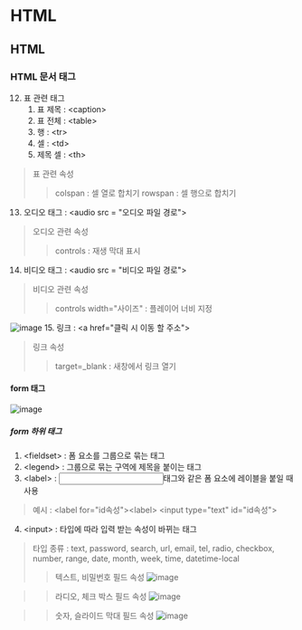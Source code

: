 HTML
==========================
## HTML 
### HTML 문서 태그
12. 표 관련 태그
	1. 표 제목 : \<caption>
	2. 표 전체 : \<table>
	3. 행 : \<tr>
	4. 셀 : \<td>
	5. 제목 셀 : \<th>
> 표 관련 속성
>> colspan : 셀 열로 합치기
>> rowspan : 셀 행으로 합치기
13. 오디오 태그 : \<audio src = "오디오 파일 경로">
> 오디오 관련 속성
>> controls : 재생 막대 표시
14. 비디오 태그 : \<audio src = "비디오 파일 경로">
> 비디오 관련 속성
>> controls width="사이즈" : 플레이어 너비 지정

![image](https://user-images.githubusercontent.com/96763658/180451886-6108def5-46e7-4fcc-a962-6a283729e8de.png)
15. 링크 : \<a href="클릭 시 이동 할 주소">
> 링크 속성
>> target=_blank : 새창에서 링크 열기

#### form 태그
![image](https://user-images.githubusercontent.com/96763658/180452300-e29d6d85-b445-4fc8-bf3a-2df52d6818da.png)

##### form 하위 태그
1. \<fieldset> : 폼 요소를 그룹으로 묶는 태그
2. \<legend> : 그룹으로 묶는 구역에 제목을 붙이는 태그
3. \<label> : <input>태그와 같은 폼 요소에 레이블을 붙일 때 사용
> 예시 : 
> \<label for="id속성">\<label> 
> \<input type="text" id="id속성">
4. \<input> : 타입에 따라 입력 받는 속성이 바뀌는 태그
> 타입 종류 : text, password, search, url, email, tel, radio, checkbox, number, range, date, month, week, time, datetime-local
>> 텍스트, 비밀번호 필드 속성
>> ![image](https://user-images.githubusercontent.com/96763658/180453264-6d6823d2-3e86-4a1e-80c5-166f0f70129e.png)

>> 라디오, 체크 박스 필드 속성
>>![image](https://user-images.githubusercontent.com/96763658/180453512-68fdf962-9f8d-4a59-8c8b-409bdfa36667.png)

>> 숫자, 슬라이드 막대 필드 속성
>>![image](https://user-images.githubusercontent.com/96763658/180453695-00a2348a-892f-44e1-981d-a41163c63679.png)
